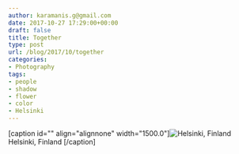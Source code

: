 ```yaml
---
author: karamanis.g@gmail.com
date: 2017-10-27 17:29:00+00:00
draft: false
title: Together
type: post
url: /blog/2017/10/together
categories:
- Photography
tags:
- people
- shadow
- flower
- color
- Helsinki
---
```


[caption id="" align="alignnone" width="1500.0"]![ Helsinki, Finland ](https://images.squarespace-cdn.com/content/v1/4f3f61bae4b063b909445965/1509121532142-PKXH24AUPUNCCJPRC03H/ke17ZwdGBToddI8pDm48kFWxnDtCdRm2WA9rXcwtIYR7gQa3H78H3Y0txjaiv_0fDoOvxcdMmMKkDsyUqMSsMWxHk725yiiHCCLfrh8O1z5QPOohDIaIeljMHgDF5CVlOqpeNLcJ80NK65_fV7S1UcTSrQkGwCGRqSxozz07hWZrYGYYH8sg4qn8Lpf9k1pYMHPsat2_S1jaQY3SwdyaXg/0.+20160506-DSCF8799.jpg?format=original)
 Helsinki, Finland [/caption]
